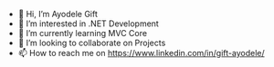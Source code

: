 - 👋 Hi, I’m Ayodele Gift
- 👀 I’m interested in .NET Development
- 🌱 I’m currently learning MVC Core
- 💞️ I’m looking to collaborate on Projects
- 📫 How to reach me on https://www.linkedin.com/in/gift-ayodele/

<!---
DevTemmy/DevTemmy is a ✨ special ✨ repository because its `README.md` (this file) appears on your GitHub profile.
You can click the Preview link to take a look at your changes.
--->
